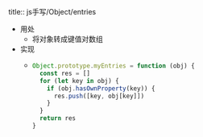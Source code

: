 title:: js手写/Object/entries

- 用处
	- 将对象转成键值对数组
- 实现
	- ```js
	  Object.prototype.myEntries = function (obj) {
	    const res = []
	    for (let key in obj) {
	      if (obj.hasOwnProperty(key)) {
	        res.push([key, obj[key]]) 
	      }
	    }
	    return res
	  }
	  ```